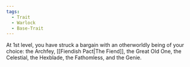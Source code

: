 ```yaml
---
tags:
  - Trait
  - Warlock
  - Base-Trait
---
```

At 1st level, you have struck a bargain with an otherworldly being of your choice: the Archfey, [[Fiendish Pact|The Fiend]], the Great Old One, the Celestial, the Hexblade, the Fathomless, and the Genie. 